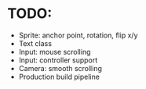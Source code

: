 # TODO:
- Sprite: anchor point, rotation, flip x/y
- Text class
- Input: mouse scrolling
- Input: controller support
- Camera: smooth scrolling
- Production build pipeline